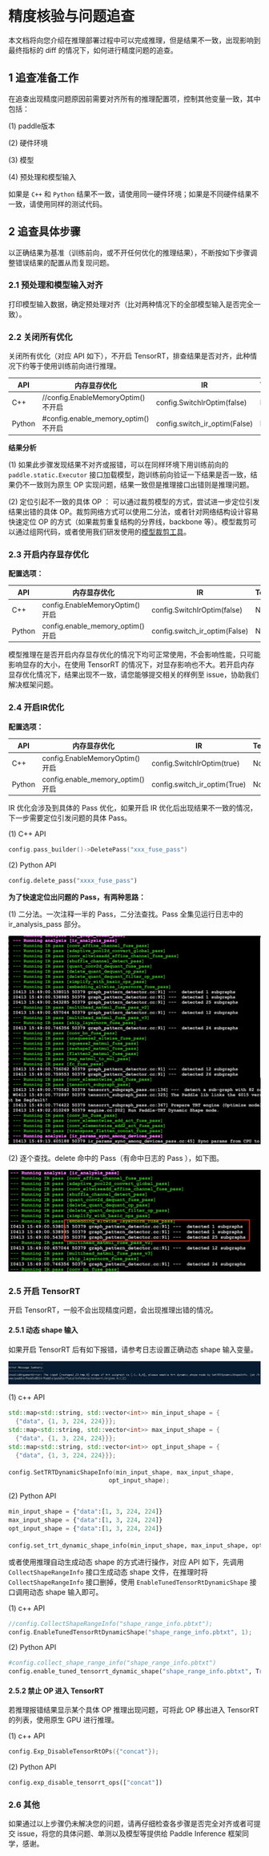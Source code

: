 # 精度核验与问题追查

本文档将向您介绍在推理部署过程中可以完成推理，但是结果不一致，出现影响到最终指标的 diff 的情况下，如何进行精度问题的追查。

## 1 追查准备工作
在追查出现精度问题原因前需要对齐所有的推理配置项，控制其他变量一致，其中包括：

(1) paddle版本

(2) 硬件环境

(3) 模型

(4) 预处理和模型输入

如果是 `C++` 和 `Python` 结果不一致，请使用同一硬件环境；如果是不同硬件结果不一致，请使用同样的测试代码。
 
## 2 追查具体步骤

以正确结果为基准（训练前向，或不开任何优化的推理结果），不断按如下步骤调整错误结果的配置从而复现问题。

### 2.1 预处理和模型输入对齐

打印模型输入数据，确定预处理对齐（比对两种情况下的全部模型输入是否完全一致）。

### 2.2 关闭所有优化

关闭所有优化（对应 API 如下），不开启 TensorRT，排查结果是否对齐，此种情况下约等于使用训练前向进行推理。

|API|内存显存优化|IR|TensorRT|
|---|---|---|---|
|C++|//config.EnableMemoryOptim() 不开启|config.SwitchIrOptim(false)|No|
|Python |#config.enable_memory_optim() 不开启|config.switch_ir_optim(False)|No|

**结果分析**

(1) 如果此步骤发现结果不对齐或报错，可以在同样环境下用训练前向的 `paddle.static.Executor` 接口加载模型，跑训练前向验证一下结果是否一致，结果仍不一致则为原生 OP 实现问题，结果一致但是推理接口出错则是推理问题。

(2) 定位引起不一致的具体 OP ：
可以通过裁剪模型的方式，尝试进一步定位引发结果出错的具体 OP。裁剪网络方式可以使用二分法，或者针对网络结构设计容易快速定位 OP 的方式（如果裁剪重复结构的分界线，backbone 等）。模型裁剪可以通过组网代码，或者使用我们研发使用的[模型裁剪工具](http://agroup.baidu.com/api/static/bj/-3ca5e635ac4cb83d9b3ccc628f8acfd0c57ad4d8?filename=prune.py)。

### 2.3 开启内存显存优化
**配置选项：**

|API|内存显存优化|IR|TensorRT|
|---|---|---|---|
|C++|config.EnableMemoryOptim() 开启|config.SwitchIrOptim(false)|No|
|Python |config.enable_memory_optim() 开启|config.switch_ir_optim(False)|No|


模型推理在是否开启内存显存优化的情况下均可正常使用，不会影响性能，只可能影响显存的大小，在使用 TensorRT 的情况下，对显存影响也不大。若开启内存显存优化情况下，结果出现不一致，请您能够提交相关的样例至 issue，协助我们解决框架问题。

### 2.4 开启IR优化
**配置选项：**

|API|内存显存优化|IR|TensorRT|
|---|---|---|---|
|C++|config.EnableMemoryOptim() 开启|config.SwitchIrOptim(true)|No|
|Python |config.enable_memory_optim() 开启|config.switch_ir_optim(True)|No|

IR 优化会涉及到具体的 Pass 优化，如果开启 IR 优化后出现结果不一致的情况，下一步需要定位引发问题的具体 Pass。

(1) C++ API

```c++
config.pass_builder()->DeletePass("xxx_fuse_pass")
```
(2) Python API

```python
config.delete_pass("xxxx_fuse_pass")
```

**为了快速定位出问题的 Pass，有两种思路：**

(1) 二分法。一次注释一半的 Pass，二分法查找。Pass 全集见运行日志中的 ir_analysis_pass 部分。

![](../images/ir_1.png)

(2) 逐个查找。delete 命中的 Pass（有命中日志的 Pass ），如下图。

![](../images/ir_3.png)

### 2.5 开启 TensorRT

开启 TensorRT，一般不会出现精度问题，会出现推理出错的情况。

#### 2.5.1 动态 shape 输入

如果开启 TensorRT 后有如下报错，请参考日志设置正确动态 shape 输入变量。

![](../images/trt_1.png)

(1) c++ API
```c++
std::map<std::string, std::vector<int>> min_input_shape = {
  {"data", {1, 3, 224, 224}}};
std::map<std::string, std::vector<int>> max_input_shape = {
  {"data", {1, 3, 224, 224}}};
std::map<std::string, std::vector<int>> opt_input_shape = {
  {"data", {1, 3, 224, 224}}};

config.SetTRTDynamicShapeInfo(min_input_shape, max_input_shape,
                            opt_input_shape);
```

(2) Python API
```python
min_input_shape = {"data":[1, 3, 224, 224]}
max_input_shape = {"data":[1, 3, 224, 224]}
opt_input_shape = {"data":[1, 3, 224, 224]}

config.set_trt_dynamic_shape_info(min_input_shape, max_input_shape, opt_input_shape)
```

或者使用推理自动生成动态 shape 的方式进行操作，对应 API 如下，先调用 `CollectShapeRangeInfo` 接口生成动态 shape 文件，在推理时将 `CollectShapeRangeInfo` 接口删掉，使用 `EnableTunedTensorRtDynamicShape` 接口调用动态 shape 输入即可。

(1) c++ API
```c++
//config.CollectShapeRangeInfo("shape_range_info.pbtxt");
config.EnableTunedTensorRtDynamicShape("shape_range_info.pbtxt", 1);
```

(2) Python API
```python
#config.collect_shape_range_info("shape_range_info.pbtxt")
config.enable_tuned_tensorrt_dynamic_shape("shape_range_info.pbtxt", True)
```

#### 2.5.2 禁止 OP 进入 TensorRT
若推理报错结果显示某个具体 OP 推理出现问题，可将此 OP 移出进入 TensorRT 的列表，使用原生 GPU 进行推理。

(1) c++ API
```c++
config.Exp_DisableTensorRtOPs({"concat"});
```

(2) Python API
```python
config.exp_disable_tensorrt_ops(["concat"])
```

### 2.6 其他
如果通过以上步骤仍未解决您的问题，请再仔细检查各步骤是否完全对齐或者可提交 issue，将您的具体问题、单测以及模型等提供给 Paddle Inference 框架同学，感谢。
